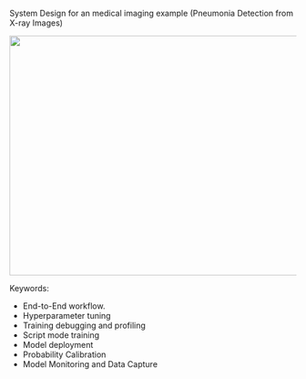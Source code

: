 
System Design for an medical imaging example (Pneumonia Detection from X-ray Images)

<img src="./AWS-Sagemaker-Cloud-ML/media/Pneumonia_Detector_From_Chest_Xray.PNG" width="850" height="420" />

Keywords:
- End-to-End workflow.
- Hyperparameter tuning
- Training debugging and profiling
- Script mode training
- Model deployment
- Probability Calibration
- Model Monitoring and Data Capture
